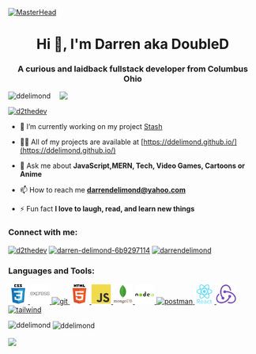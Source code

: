 [![MasterHead](https://gifimage.net/wp-content/uploads/2018/11/gif-banner-for-website-5.gif)](https://ddelimond)
<h1 align="center">Hi 👋, I'm Darren aka DoubleD</h1>
<h3 align="center">A curious and laidback fullstack developer from Columbus Ohio</h3>
<img align="right" width="400" src="https://mir-s3-cdn-cf.behance.net/project_modules/max_1200/06f21a161921919.63cd7887d0a70.gif">

<p align="left"> <img src="https://komarev.com/ghpvc/?username=ddelimond&label=Profile%20views&color=0e75b6&style=flat" alt="ddelimond" /> </p>

<p align="left"> <a href="https://twitter.com/d2thedev" target="blank"><img src="https://img.shields.io/twitter/follow/d2thedev?logo=twitter&style=for-the-badge" alt="d2thedev" /></a> </p>

- 🔭 I’m currently working on my project [Stash](https://github.com/ddelimond/Stash)

- 👨‍💻 All of my projects are available at [https://ddelimond.github.io/](https://ddelimond.github.io/)

- 💬 Ask me about **JavaScript,MERN, Tech, Video Games, Cartoons or Anime**

- 📫 How to reach me **darrendelimond@yahoo.com**

- ⚡ Fun fact **I love to laugh, read, and learn new things**

<h3 align="left">Connect with me:</h3>
<p align="left">
<a href="https://twitter.com/d2thedev" target="blank"><img align="center" src="https://raw.githubusercontent.com/rahuldkjain/github-profile-readme-generator/master/src/images/icons/Social/twitter.svg" alt="d2thedev" height="30" width="40" /></a>
<a href="https://linkedin.com/in/darren-delimond-6b9297114" target="blank"><img align="center" src="https://raw.githubusercontent.com/rahuldkjain/github-profile-readme-generator/master/src/images/icons/Social/linked-in-alt.svg" alt="darren-delimond-6b9297114" height="30" width="40" /></a>
<a href="https://www.youtube.com/c/darrendelimond" target="blank"><img align="center" src="https://raw.githubusercontent.com/rahuldkjain/github-profile-readme-generator/master/src/images/icons/Social/youtube.svg" alt="darrendelimond" height="30" width="40" /></a>
</p>

<h3 align="left">Languages and Tools:</h3>
<p align="left"> <a href="https://www.w3schools.com/css/" target="_blank" rel="noreferrer"> <img src="https://raw.githubusercontent.com/devicons/devicon/master/icons/css3/css3-original-wordmark.svg" alt="css3" width="40" height="40"/> </a> <a href="https://expressjs.com" target="_blank" rel="noreferrer"> <img src="https://raw.githubusercontent.com/devicons/devicon/master/icons/express/express-original-wordmark.svg" alt="express" width="40" height="40"/> </a> <a href="https://git-scm.com/" target="_blank" rel="noreferrer"> <img src="https://www.vectorlogo.zone/logos/git-scm/git-scm-icon.svg" alt="git" width="40" height="40"/> </a> <a href="https://www.w3.org/html/" target="_blank" rel="noreferrer"> <img src="https://raw.githubusercontent.com/devicons/devicon/master/icons/html5/html5-original-wordmark.svg" alt="html5" width="40" height="40"/> </a> <a href="https://developer.mozilla.org/en-US/docs/Web/JavaScript" target="_blank" rel="noreferrer"> <img src="https://raw.githubusercontent.com/devicons/devicon/master/icons/javascript/javascript-original.svg" alt="javascript" width="40" height="40"/> </a> <a href="https://www.mongodb.com/" target="_blank" rel="noreferrer"> <img src="https://raw.githubusercontent.com/devicons/devicon/master/icons/mongodb/mongodb-original-wordmark.svg" alt="mongodb" width="40" height="40"/> </a> <a href="https://nodejs.org" target="_blank" rel="noreferrer"> <img src="https://raw.githubusercontent.com/devicons/devicon/master/icons/nodejs/nodejs-original-wordmark.svg" alt="nodejs" width="40" height="40"/> </a> <a href="https://postman.com" target="_blank" rel="noreferrer"> <img src="https://www.vectorlogo.zone/logos/getpostman/getpostman-icon.svg" alt="postman" width="40" height="40"/> </a> <a href="https://reactjs.org/" target="_blank" rel="noreferrer"> <img src="https://raw.githubusercontent.com/devicons/devicon/master/icons/react/react-original-wordmark.svg" alt="react" width="40" height="40"/> </a> <a href="https://redux.js.org" target="_blank" rel="noreferrer"> <img src="https://raw.githubusercontent.com/devicons/devicon/master/icons/redux/redux-original.svg" alt="redux" width="40" height="40"/> </a> <a href="https://tailwindcss.com/" target="_blank" rel="noreferrer"> <img src="https://www.vectorlogo.zone/logos/tailwindcss/tailwindcss-icon.svg" alt="tailwind" width="40" height="40"/> </a> </p>

<p><img align="left" src="https://github-readme-stats.vercel.app/api/top-langs?username=ddelimond&show_icons=true&locale=en&layout=compact&theme=transparent" alt="ddelimond" /></p>

<p>&nbsp;<img align="center" src="https://github-readme-stats.vercel.app/api?username=ddelimond&show_icons=true&locale=en&layout=compact&theme=transparent" alt="ddelimond" /></p>

<p><img align="center" src="https://github-readme-streak-stats.herokuapp.com/?user=ddelimond&show_icons=true&locale=en&layout=compact&theme=dark" /></p>

